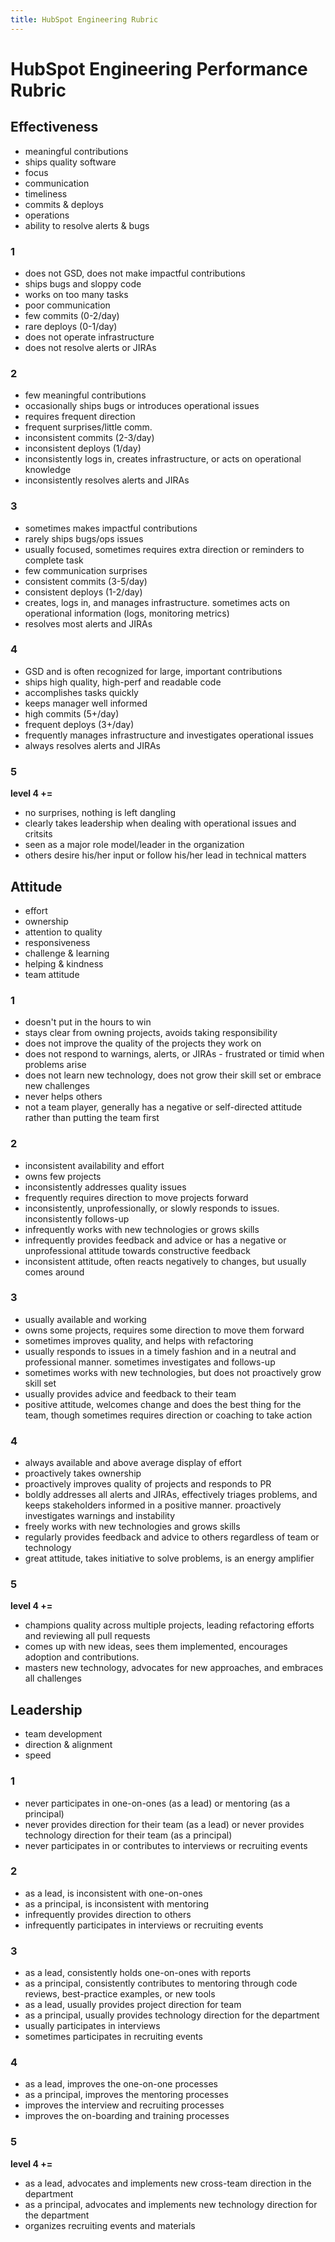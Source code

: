 ```yaml
---
title: HubSpot Engineering Rubric
---
```

# HubSpot Engineering Performance Rubric

## Effectiveness
 - meaningful contributions
 - ships quality software
 - focus
 - communication
 - timeliness
 - commits & deploys
 - operations
 - ability to resolve alerts & bugs

### 1
 - does not GSD, does not make impactful contributions
 - ships bugs and sloppy code
 - works on too many tasks
 - poor communication
 - few commits (0-2/day)
 - rare deploys (0-1/day)
 - does not operate infrastructure
 - does not resolve alerts or JIRAs

### 2
 - few meaningful contributions
 - occasionally ships bugs or introduces operational issues
 - requires frequent direction
 - frequent surprises/little comm.
 - inconsistent commits (2-3/day)
 - inconsistent deploys (1/day)
 - inconsistently logs in, creates infrastructure, or acts on operational knowledge
 - inconsistently resolves alerts and JIRAs

### 3
 - sometimes makes impactful contributions
 - rarely ships bugs/ops issues
 - usually focused, sometimes requires extra direction or reminders to complete task
 - few communication surprises
 - consistent commits (3-5/day)
 - consistent deploys (1-2/day)
 - creates, logs in, and manages infrastructure. sometimes acts on operational information (logs, monitoring metrics)
 - resolves most alerts and JIRAs

### 4
 - GSD and is often recognized for large, important contributions
 - ships high quality, high-perf and readable code
 - accomplishes tasks quickly
 - keeps manager well informed
 - high commits (5+/day)
 - frequent deploys (3+/day)
 - frequently manages infrastructure and investigates operational issues
 - always resolves alerts and JIRAs

### 5
**level 4 +=**
 - no surprises, nothing is left dangling
 - clearly takes leadership when dealing with operational issues and critsits
 - seen as a major role model/leader in the organization
 - others desire his/her input or follow his/her lead in technical matters

## Attitude
 - effort
 - ownership
 - attention to quality
 - responsiveness
 - challenge & learning
 - helping & kindness
 - team attitude

### 1
 - doesn't put in the hours to win
 - stays clear from owning projects, avoids taking responsibility
 - does not improve the quality of the projects they work on
 - does not respond to warnings, alerts, or JIRAs - frustrated or timid when problems arise
 - does not learn new technology, does not grow their skill set or embrace new challenges
 - never helps others
 - not a team player, generally has a negative or self-directed attitude rather than putting the team first

### 2
 - inconsistent availability and effort
 - owns few projects
 - inconsistently addresses quality issues
 - frequently requires direction to move projects forward
 - inconsistently, unprofessionally, or slowly responds to issues. inconsistently follows-up
 - infrequently works with new technologies or grows skills
 - infrequently provides feedback and advice or has a negative or unprofessional attitude towards constructive feedback
 - inconsistent attitude, often reacts negatively to changes, but usually comes around

### 3
 - usually available and working
 - owns some projects, requires some direction to move them forward
 - sometimes improves quality, and helps with refactoring
 - usually responds to issues in a timely fashion and in a neutral and professional manner. sometimes investigates and follows-up
 - sometimes works with new technologies, but does not proactively grow skill set
 - usually provides advice and feedback to their team
 - positive attitude, welcomes change and does the best thing for the team, though sometimes requires direction or coaching to take action

### 4
 - always available and above average display of effort
 - proactively takes ownership
 - proactively improves quality of projects and responds to PR
 - boldly addresses all alerts and JIRAs, effectively triages problems, and keeps stakeholders informed in a positive manner. proactively investigates warnings and instability
 - freely works with new technologies and grows skills
 - regularly provides feedback and advice to others regardless of team or technology
 - great attitude, takes initiative to solve problems, is an energy amplifier

### 5
**level 4 +=**
 - champions quality across multiple projects, leading refactoring efforts and reviewing all pull requests
 - comes up with new ideas, sees them implemented, encourages adoption and contributions.
 - masters new technology, advocates for new approaches, and embraces all challenges

## Leadership
 - team development
 - direction & alignment
 - speed

### 1
 - never participates in one-on-ones (as a lead) or mentoring (as a principal)
 - never provides direction for their team (as a lead) or never provides technology direction for their team (as a principal)
 - never participates in or contributes to interviews or recruiting events

### 2
 - as a lead, is inconsistent with one-on-ones
 - as a principal, is inconsistent with mentoring
 - infrequently provides direction to others
 - infrequently participates in interviews or recruiting events

### 3
 - as a lead, consistently holds one-on-ones with reports
 - as a principal, consistently contributes to mentoring through code reviews, best-practice examples, or new tools
 - as a lead, usually provides project direction for team
 - as a principal, usually provides technology direction for the department
 - usually participates in interviews
 - sometimes participates in recruiting events

### 4
 - as a lead, improves the one-on-one processes
 - as a principal, improves the mentoring processes
 - improves the interview and recruiting processes
 - improves the on-boarding and training processes

### 5
**level 4 +=**
 - as a lead, advocates and implements new cross-team direction in the department
 - as a principal, advocates and implements new technology direction for the department
 - organizes recruiting events and materials